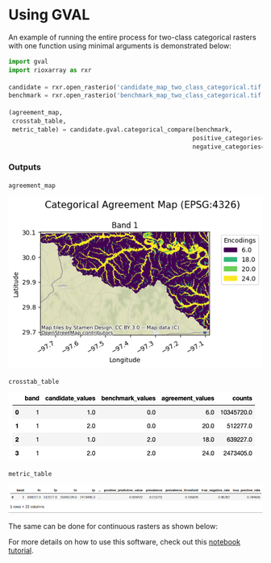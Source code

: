 # Using GVAL

An example of running the entire process for two-class categorical rasters with one function using minimal arguments is demonstrated below:

```python
import gval
import rioxarray as rxr

candidate = rxr.open_rasterio('candidate_map_two_class_categorical.tif', mask_and_scale=True)
benchmark = rxr.open_rasterio('benchmark_map_two_class_categorical.tif', mask_and_scale=True)

(agreement_map,
 crosstab_table,
 metric_table) = candidate.gval.categorical_compare(benchmark,
                                                   positive_categories=[2],
                                                   negative_categories=[0, 1])
```

### Outputs

`agreement_map`

![alt text](../images/agreement_map.png)

`crosstab_table`

![alt text](../images/cross_table.png)

`metric_table`

![alt text](../images/metric_table.png)

The same can be done for continuous rasters as shown below:

For more details on how to use this software, check out this
[notebook tutorial](https://github.com/NOAA-OWP/gval/blob/main/notebooks/Tutorial.ipynb).
